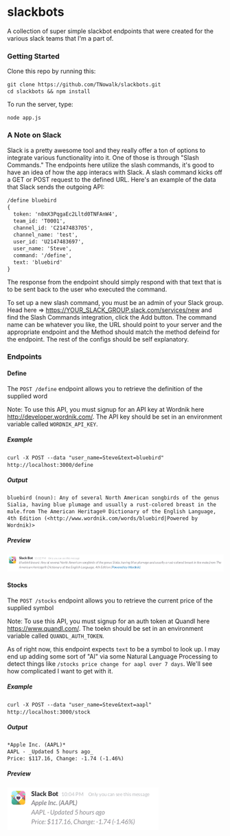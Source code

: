 # slackbots

A collection of super simple slackbot endpoints that were created for the various slack teams that I'm a part of.

### Getting Started
Clone this repo by running this:

```
git clone https://github.com/TNowalk/slackbots.git
cd slackbots && npm install
```

To run the server, type:

```
node app.js
```

### A Note on Slack
Slack is a pretty awesome tool and they really offer a ton of options to integrate various functionality into it.  One of those is through "Slash Commands."  The endpoints here utilize the slash commands, it's good to have an idea of how the app interacs with Slack.  A slash command kicks off a GET or POST request to the defined URL.  Here's an example of the data that Slack sends the outgoing API:

```
/define bluebird
{
  token: 'n8mX3PqgaEc2Lltd0TNFAnW4',
  team_id: 'T0001',
  channel_id: 'C2147483705',
  channel_name: 'test',
  user_id: 'U2147483697',
  user_name: 'Steve',
  command: '/define',
  text: 'bluebird'
}
```

The response from the endpoint should simply respond with that text that is to be sent back to the user who executed the command.

To set up a new slash command, you must be an admin of your Slack group.  Head here => https://YOUR_SLACK_GROUP.slack.com/services/new and find the Slash Commands integration, click the Add button.  The command name can be whatever you like, the URL should point to your server and the appropriate endpoint and the Method should match the method defeind for the endpoint.  The rest of the configs should be self explanatory.

### Endpoints

#### Define

The `POST /define` endpoint allows you to retrieve the definition of the supplied word

Note: To use this API, you must signup for an API key at Wordnik here http://developer.wordnik.com/.  The API key should be set in an environment variable called `WORDNIK_API_KEY`.

##### Example
`curl -X POST --data "user_name=Steve&text=bluebird" http://localhost:3000/define`

##### Output
```
bluebird (noun): Any of several North American songbirds of the genus Sialia, having blue plumage and usually a rust-colored breast in the male.from The American Heritage® Dictionary of the English Language, 4th Edition (<http://www.wordnik.com/words/bluebird|Powered by Wordnik)>
```

##### Preview
![Define Preview](https://raw.githubusercontent.com/TNowalk/slackbots/master/assets/define-output.png "Define Preview")

#### Stocks

The `POST /stocks` endpoint allows you to retrieve the current price of the supplied symbol

Note: To use this API, you must signup for an auth token at Quandl here https://www.quandl.com/.  The toekn should be set in an environment variable called `QUANDL_AUTH_TOKEN`.

As of right now, this endpoint expects `text` to be a symbol to look up.  I may end up adding some sort of "AI" via some Natural Language Processing to detect things like `/stocks price change for aapl over 7 days`.  We'll see how complicated I want to get with it.

##### Example
`curl -X POST --data "user_name=Steve&text=aapl" http://localhost:3000/stock`

##### Output
```
*Apple Inc. (AAPL)*
AAPL - _Updated 5 hours ago_
Price: $117.16, Change: -1.74 (-1.46%)
```

##### Preview
![Define Preview](https://raw.githubusercontent.com/TNowalk/slackbots/master/assets/stock-output.png "Define Preview")